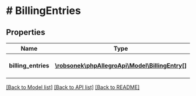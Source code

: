 # # BillingEntries

## Properties

Name | Type | Description | Notes
------------ | ------------- | ------------- | -------------
**billing_entries** | [**\robsonek\phpAllegroApi\Model\BillingEntry[]**](BillingEntry.md) | List of billing types. | [optional]

[[Back to Model list]](../../README.md#models) [[Back to API list]](../../README.md#endpoints) [[Back to README]](../../README.md)

